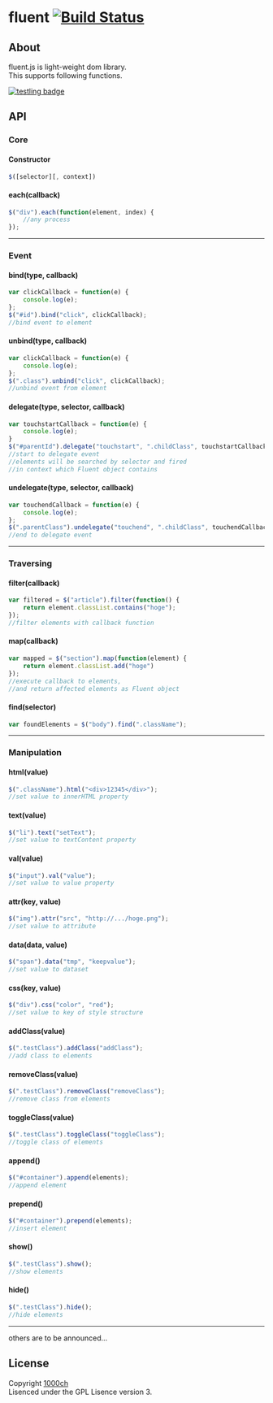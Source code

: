 # fluent [![Build Status](https://travis-ci.org/1000ch/fluent.png?branch=master)](https://travis-ci.org/1000ch/fluent)

## About

fluent.js is light-weight dom library.  
This supports following functions.  

[![testling badge](https://ci.testling.com/1000ch/fluent.png)](https://ci.testling.com/1000ch/fluent)

## API

### Core

#### Constructor

```js
$([selector][, context])
```

#### each(callback)

```js
$("div").each(function(element, index) {
    //any process
});
```

---

### Event

#### bind(type, callback)

```js
var clickCallback = function(e) {
    console.log(e);
};
$("#id").bind("click", clickCallback);
//bind event to element
```

#### unbind(type, callback)

```js
var clickCallback = function(e) {
    console.log(e);
};
$(".class").unbind("click", clickCallback);
//unbind event from element
```

#### delegate(type, selector, callback)

```js
var touchstartCallback = function(e) {
    console.log(e);
}
$("#parentId").delegate("touchstart", ".childClass", touchstartCallback);
//start to delegate event
//elements will be searched by selector and fired 
//in context which Fluent object contains
```

#### undelegate(type, selector, callback)

```js
var touchendCallback = function(e) {
    console.log(e);
};
$(".parentClass").undelegate("touchend", ".childClass", touchendCallback);
//end to delegate event
```

---

### Traversing

#### filter(callback)

```js
var filtered = $("article").filter(function() {
    return element.classList.contains("hoge");
});
//filter elements with callback function
```

#### map(callback)

```js
var mapped = $("section").map(function(element) {
    return element.classList.add("hoge")
});
//execute callback to elements,
//and return affected elements as Fluent object
```

#### find(selector)

```js
var foundElements = $("body").find(".className");
```

---

### Manipulation

#### html(value)

```js
$(".className").html("<div>12345</div>");
//set value to innerHTML property
```

#### text(value)

```js
$("li").text("setText");
//set value to textContent property
```

#### val(value)

```js
$("input").val("value");
//set value to value property
```

#### attr(key, value)

```js
$("img").attr("src", "http://.../hoge.png");
//set value to attribute
```

#### data(data, value)

```js
$("span").data("tmp", "keepvalue");
//set value to dataset
```

#### css(key, value)

```js
$("div").css("color", "red");
//set value to key of style structure
```

#### addClass(value)

```js
$(".testClass").addClass("addClass");
//add class to elements
```

#### removeClass(value)

```js
$(".testClass").removeClass("removeClass");
//remove class from elements
```

#### toggleClass(value)

```js
$(".testClass").toggleClass("toggleClass");
//toggle class of elements
```

#### append()

```js
$("#container").append(elements);
//append element
```

#### prepend()

```js
$("#container").prepend(elements);
//insert element
```

#### show()

```js
$(".testClass").show();
//show elements
```

#### hide()

```js
$(".testClass").hide();
//hide elements
```

---

others are to be announced...

## License

Copyright [1000ch](http://twitter.com/1000ch)  
Lisenced under the GPL Lisence version 3.  
